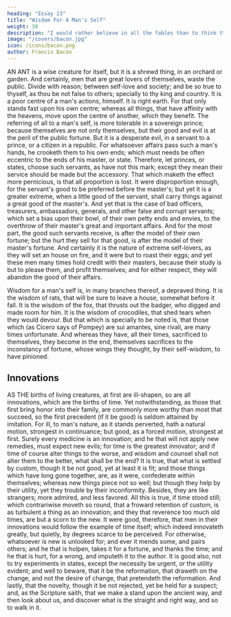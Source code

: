 ```yaml
---
heading: "Essay 23"
title: "Wisdom For A Man's Self"
weight: 30
description: "I would rather believe in all the fables than to think tthat this universal frame is without a mind"
image: "/covers/bacon.jpg"
icon: /icons/bacon.png
author: Francis Bacon
---
```





AN ANT is a wise creature for itself, but it is a shrewd thing, in an orchard or garden. And certainly, men that are great lovers of themselves, waste the public. Divide with reason; between self-love and society; and be so true to thyself, as thou be not false to others; specially to thy king and country. It is a poor centre of a man's actions, himself. It is right earth. For that only stands fast upon his own centre; whereas all things, that have affinity with the heavens, move upon the centre of another, which they benefit. The referring of all to a man's self, is more tolerable in a sovereign prince; because themselves are not only themselves, but their good and evil is at the peril of the public fortune. But it is a desperate evil, in a servant to a prince, or a citizen in a republic. For whatsoever affairs pass such a man's hands, he crooketh them to his own ends; which must needs be often eccentric to the ends of his master, or state. Therefore, let princes, or states, choose such servants, as have not this mark; except they mean their service should be made but the accessory. That which maketh the effect more pernicious, is that all proportion is lost. It were disproportion enough, for the servant's good to be preferred before the master's; but yet it is a greater extreme, when a little good of the servant, shall carry things against a great good of the master's. And yet that is the case of bad officers, treasurers, ambassadors, generals, and other false and corrupt servants; which set a bias upon their bowl, of their own petty ends and envies, to the overthrow of their master's great and important affairs. And for the most part, the good such servants receive, is after the model of their own fortune; but the hurt they sell for that good, is after the model of their master's fortune. And certainly it is the nature of extreme self-lovers, as they will set an house on fire, and it were but to roast their eggs; and yet these men many times hold credit with their masters, because their study is but to please them, and profit themselves; and for either respect, they will abandon the good of their affairs.

Wisdom for a man's self is, in many branches thereof, a depraved thing. It is the wisdom of rats, that will be sure to leave a house, somewhat before it fall. It is the wisdom of the fox, that thrusts out the badger, who digged and made room for him. It is the wisdom of crocodiles, that shed tears when they would devour. But that which is specially to be noted is, that those which (as Cicero says of Pompey) are sui amantes, sine rivali, are many times unfortunate. And whereas they have, all their times, sacrificed to themselves, they become in the end, themselves sacrifices to the inconstancy of fortune, whose wings they thought, by their self-wisdom, to have pinioned.




## Innovations

AS THE births of living creatures, at first are ill-shapen, so are all innovations, which are the births of time. Yet notwithstanding, as those that first bring honor into their family, are commonly more worthy than most that succeed, so the first precedent (if it be good) is seldom attained by imitation. For ill, to man's nature, as it stands perverted, hath a natural motion, strongest in continuance; but good, as a forced motion, strongest at first. Surely every medicine is an innovation; and he that will not apply new remedies, must expect new evils; for time is the greatest innovator; and if time of course alter things to the worse, and wisdom and counsel shall not alter them to the better, what shall be the end? It is true, that what is settled by custom, though it be not good, yet at least it is fit; and those things which have long gone together, are, as it were, confederate within themselves; whereas new things piece not so well; but though they help by their utility, yet they trouble by their inconformity. Besides, they are like strangers; more admired, and less favored. All this is true, if time stood still; which contrariwise moveth so round, that a froward retention of custom, is as turbulent a thing as an innovation; and they that reverence too much old times, are but a scorn to the new. It were good, therefore, that men in their innovations would follow the example of time itself; which indeed innovateth greatly, but quietly, by degrees scarce to be perceived. For otherwise, whatsoever is new is unlooked for; and ever it mends some, and pairs others; and he that is holpen, takes it for a fortune, and thanks the time; and he that is hurt, for a wrong, and imputeth it to the author. It is good also, not to try experiments in states, except the necessity be urgent, or the utility evident; and well to beware, that it be the reformation, that draweth on the change, and not the desire of change, that pretendeth the reformation. And lastly, that the novelty, though it be not rejected, yet be held for a suspect; and, as the Scripture saith, that we make a stand upon the ancient way, and then look about us, and discover what is the straight and right way, and so to walk in it.





